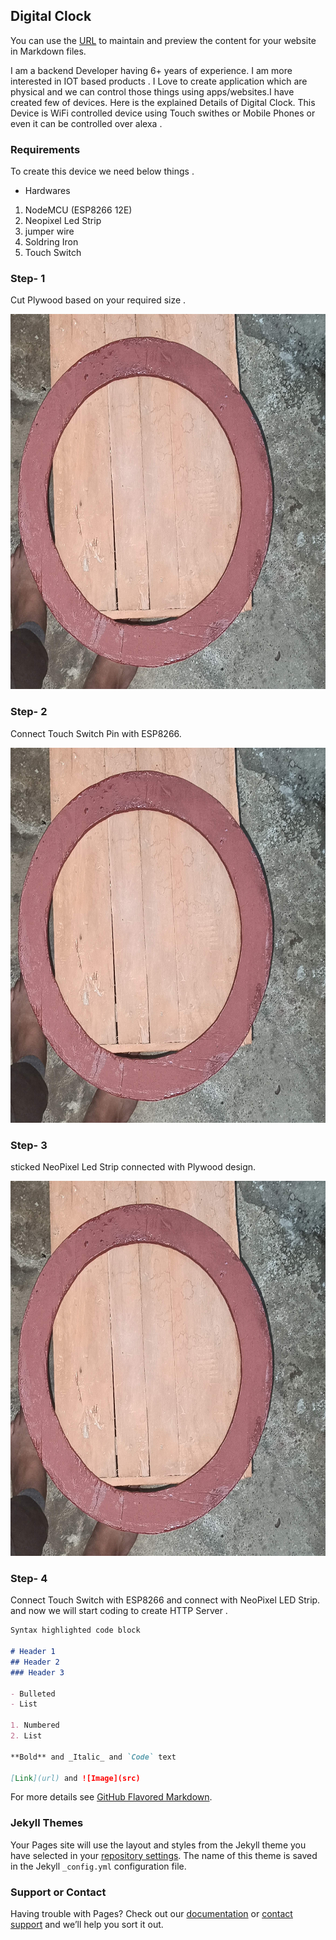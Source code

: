 ## Digital Clock

You can use the [URL](https://tripiyush.github.io/DIgitalCLock/) to maintain and preview the content for your website in Markdown files.

I am a backend Developer having 6+ years of experience. I am more interested in IOT based products . I Love to create application which are physical and we can control those things using apps/websites.I have created few of devices. Here is the explained Details of Digital Clock. 
This Device is WiFi controlled device using Touch swithes or Mobile Phones or even it can be controlled over alexa . 

### Requirements 

To create this device we need below things . 
- Hardwares

1. NodeMCU (ESP8266 12E)
2. Neopixel Led Strip
3. jumper wire
4. Soldring Iron
5. Touch Switch 



### Step- 1
 
 Cut Plywood based on your required size . 
<p align="center">
<img src="media/IMG_20200920_004704.jpg" width="650" height="600" >

</p>

### Step- 2 
Connect Touch Switch Pin with ESP8266.
<p align="center">
<img src="media/IMG_20200920_004704.jpg" width="650" height="600" >

</p>

### Step- 3
sticked NeoPixel Led Strip connected with Plywood design. 

<p align="center">
<img src="media/IMG_20200920_004704.jpg" width="650" height="600" >

</p>

### Step- 4 
Connect Touch Switch with ESP8266 and connect with NeoPixel LED Strip. 
and now we will start coding to create HTTP Server . 

```markdown
Syntax highlighted code block

# Header 1
## Header 2
### Header 3

- Bulleted
- List

1. Numbered
2. List

**Bold** and _Italic_ and `Code` text

[Link](url) and ![Image](src)
```

For more details see [GitHub Flavored Markdown](https://guides.github.com/features/mastering-markdown/).

### Jekyll Themes

Your Pages site will use the layout and styles from the Jekyll theme you have selected in your [repository settings](https://github.com/TriPiyush/DIgitalCLock/settings). The name of this theme is saved in the Jekyll `_config.yml` configuration file.

### Support or Contact

Having trouble with Pages? Check out our [documentation](https://docs.github.com/categories/github-pages-basics/) or [contact support](https://support.github.com/contact) and we’ll help you sort it out.
